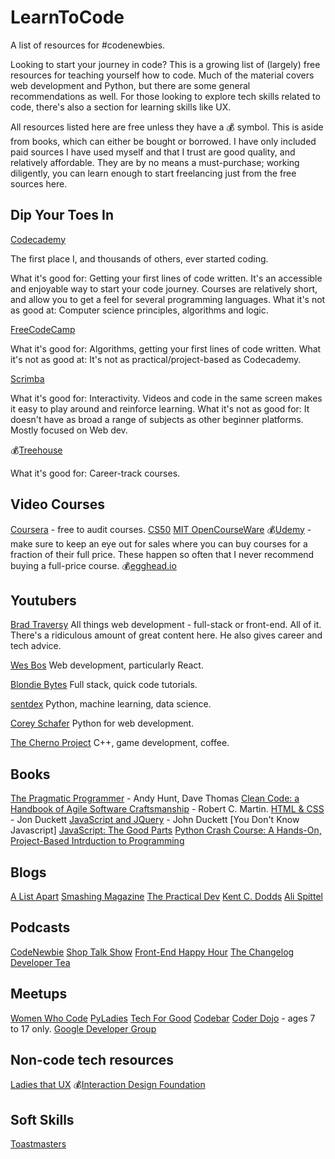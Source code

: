 # LearnToCode
A list of resources for #codenewbies. 

Looking to start your journey in code? This is a growing list of (largely) free resources for teaching yourself how to code. Much of the material covers web development and Python, but there are some general recommendations as well. For those looking to explore tech skills related to code, there's also a section for learning skills like UX. 

All resources listed here are free unless they have a :moneybag: symbol. This is aside from books, which can either be bought or borrowed.  I have only included paid sources I have used myself and that I trust are good quality, and relatively affordable. They are by no means a must-purchase; working diligently, you can learn enough to start freelancing just from the free sources here. 

## Dip Your Toes In

[Codecademy](https://www.codecademy.com/) 

The first place I, and thousands of others, ever started coding.  

What it's good for: Getting your first lines of code written. It's an accessible and enjoyable way to start your code journey. Courses are relatively short, and allow you to get a feel for several programming languages.
What it's not as good at: Computer science principles, algorithms and logic. 

[FreeCodeCamp](https://www.freecodecamp.org/)

What it's good for: Algorithms, getting your first lines of code written.
What it's not as good at: It's not as practical/project-based as Codecademy. 

[Scrimba](https://scrimba.com/)

What it's good for: Interactivity. Videos and code in the same screen makes it easy to play around and reinforce learning.
What it's not as good for: It doesn't have as broad a range of subjects as other beginner platforms. Mostly focused on Web dev.

:moneybag:[Treehouse](https://teamtreehouse.com/)

What it's good for: Career-track courses.

## Video Courses

[Coursera](https://www.coursera.org/) - free to audit courses.
[CS50](https://www.youtube.com/channel/UCcabW7890RKJzL968QWEykA)
[MIT OpenCourseWare](https://ocw.mit.edu/)
:moneybag:[Udemy](https://www.udemy.com/) - make sure to keep an eye out for sales where you can buy courses for a fraction of their full price. These happen so often that I never recommend buying a full-price course.
:moneybag:[egghead.io](https://egghead.io/)


## Youtubers
[Brad Traversy](https://www.youtube.com/user/TechGuyWeb)
All things web development - full-stack or front-end. All of it. There's a ridiculous amount of great content here. He also gives career and tech advice.

[Wes Bos](https://www.youtube.com/user/wesbos)
Web development, particularly React.

[Blondie Bytes](https://www.youtube.com/channel/UC4DwZ2VXM2KWtzHjVk9M_xg)
Full stack, quick code tutorials.

[sentdex](https://www.youtube.com/sentdex)
Python, machine learning, data science.

[Corey Schafer](https://www.youtube.com/user/schafer5)
Python for web development. 

[The Cherno Project](https://www.youtube.com/user/TheChernoProject)
C++, game development, coffee.

## Books

[The Pragmatic Programmer](https://www.amazon.co.uk/Pragmatic-Programmer-Andrew-Hunt/dp/020161622X) - Andy Hunt, Dave Thomas
[Clean Code: a Handbook of Agile Software Craftsmanship](https://www.amazon.co.uk/Clean-Code-Handbook-Software-Craftsmanship/dp/0132350882/) - Robert C. Martin.
[HTML & CSS](http://www.htmlandcssbook.com/) - Jon Duckett
[JavaScript and JQuery](http://javascriptbook.com/) - John Duckett
[You Don't Know Javascript]
[JavaScript: The Good Parts](https://github.com/NorthPaulo/research/blob/master/Frontend-books%26research/JavaScript%20-%20The%20Good%20Parts%20-%20Douglas%20Crockford%20-%20May%202008.pdf)
[Python Crash Course: A Hands-On, Project-Based Intrduction to Programming](https://www.amazon.co.uk/Python-Crash-Course-Hands-Project-Based-ebook/dp/B018UXJ9RI)

## Blogs
[A List Apart](https://alistapart.com/)
[Smashing Magazine](https://www.smashingmagazine.com/)
[The Practical Dev](https://dev.to/)
[Kent C. Dodds](https://kentcdodds.com/blog/)
[Ali Spittel](https://www.alispit.tel/)

## Podcasts

[CodeNewbie](https://www.codenewbie.org/podcast)
[Shop Talk Show](https://shoptalkshow.com/)
[Front-End Happy Hour](https://frontendhappyhour.com/)
[The Changelog](https://changelog.com/podcast)
[Developer Tea](https://spec.fm/podcasts/developer-tea)

## Meetups

[Women Who Code](https://www.womenwhocode.com/)
[PyLadies](https://www.pyladies.com/)
[Tech For Good](https://tech-for-good-near-you.herokuapp.com/)
[Codebar](https://codebar.io/)
[Coder Dojo](https://coderdojo.com/) - ages 7 to 17 only.
[Google Developer Group](https://developers.google.com/community/gdg)

## Non-code tech resources

[Ladies that UX](https://www.ladiesthatux.com/)
:moneybag:[Interaction Design Foundation](https://www.interaction-design.org/)

## Soft Skills

[Toastmasters](https://www.toastmasters.org/)

